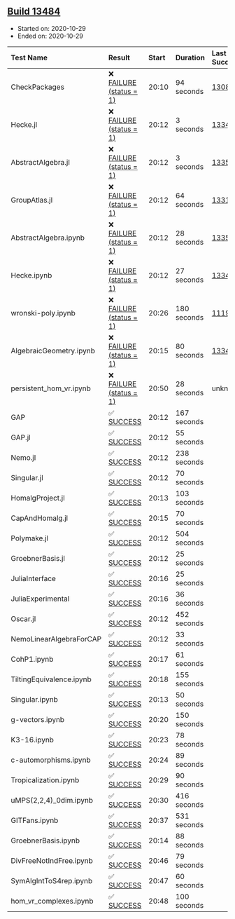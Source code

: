 ## [Build 13484](https://oscarci.mathematik.uni-kl.de/job/oscar/13484/)

* Started on: 2020-10-29
* Ended on: 2020-10-29

| Test Name    | Result | Start | Duration | Last Success | First Failure |
|:-------------|:-------|:------|:---------|:-------------|:--------------|
| CheckPackages | ❌ [FAILURE (status = 1)](https://oscarci.mathematik.uni-kl.de/job/oscar/13484/artifact/logs/build-13484/CheckPackages.log) | 20:10 | 94 seconds | [13085](https://oscarci.mathematik.uni-kl.de/job/oscar/13085/) | [13086](https://oscarci.mathematik.uni-kl.de/job/oscar/13086/) |
| Hecke.jl | ❌ [FAILURE (status = 1)](https://oscarci.mathematik.uni-kl.de/job/oscar/13484/artifact/logs/build-13484/Hecke.jl.log) | 20:12 | 3 seconds | [13341](https://oscarci.mathematik.uni-kl.de/job/oscar/13341/) | [13342](https://oscarci.mathematik.uni-kl.de/job/oscar/13342/) |
| AbstractAlgebra.jl | ❌ [FAILURE (status = 1)](https://oscarci.mathematik.uni-kl.de/job/oscar/13484/artifact/logs/build-13484/AbstractAlgebra.jl.log) | 20:12 | 3 seconds | [13355](https://oscarci.mathematik.uni-kl.de/job/oscar/13355/) | [13356](https://oscarci.mathematik.uni-kl.de/job/oscar/13356/) |
| GroupAtlas.jl | ❌ [FAILURE (status = 1)](https://oscarci.mathematik.uni-kl.de/job/oscar/13484/artifact/logs/build-13484/GroupAtlas.jl.log) | 20:12 | 64 seconds | [13311](https://oscarci.mathematik.uni-kl.de/job/oscar/13311/) | [13312](https://oscarci.mathematik.uni-kl.de/job/oscar/13312/) |
| AbstractAlgebra.ipynb | ❌ [FAILURE (status = 1)](https://oscarci.mathematik.uni-kl.de/job/oscar/13484/artifact/logs/build-13484/AbstractAlgebra.ipynb.log) | 20:12 | 28 seconds | [13355](https://oscarci.mathematik.uni-kl.de/job/oscar/13355/) | [13356](https://oscarci.mathematik.uni-kl.de/job/oscar/13356/) |
| Hecke.ipynb | ❌ [FAILURE (status = 1)](https://oscarci.mathematik.uni-kl.de/job/oscar/13484/artifact/logs/build-13484/Hecke.ipynb.log) | 20:12 | 27 seconds | [13341](https://oscarci.mathematik.uni-kl.de/job/oscar/13341/) | [13342](https://oscarci.mathematik.uni-kl.de/job/oscar/13342/) |
| wronski-poly.ipynb | ❌ [FAILURE (status = 1)](https://oscarci.mathematik.uni-kl.de/job/oscar/13484/artifact/logs/build-13484/wronski-poly.ipynb.log) | 20:26 | 180 seconds | [11192](https://oscarci.mathematik.uni-kl.de/job/oscar/11192/) | [11193](https://oscarci.mathematik.uni-kl.de/job/oscar/11193/) |
| AlgebraicGeometry.ipynb | ❌ [FAILURE (status = 1)](https://oscarci.mathematik.uni-kl.de/job/oscar/13484/artifact/logs/build-13484/AlgebraicGeometry.ipynb.log) | 20:15 | 80 seconds | [13341](https://oscarci.mathematik.uni-kl.de/job/oscar/13341/) | [13342](https://oscarci.mathematik.uni-kl.de/job/oscar/13342/) |
| persistent_hom_vr.ipynb | ❌ [FAILURE (status = 1)](https://oscarci.mathematik.uni-kl.de/job/oscar/13484/artifact/logs/build-13484/persistent_hom_vr.ipynb.log) | 20:50 | 28 seconds | unknown | unknown |
| GAP | ✅ [SUCCESS](https://oscarci.mathematik.uni-kl.de/job/oscar/13484/artifact/logs/build-13484/GAP.log) | 20:12 | 167 seconds |  |  |
| GAP.jl | ✅ [SUCCESS](https://oscarci.mathematik.uni-kl.de/job/oscar/13484/artifact/logs/build-13484/GAP.jl.log) | 20:12 | 55 seconds |  |  |
| Nemo.jl | ✅ [SUCCESS](https://oscarci.mathematik.uni-kl.de/job/oscar/13484/artifact/logs/build-13484/Nemo.jl.log) | 20:12 | 238 seconds |  |  |
| Singular.jl | ✅ [SUCCESS](https://oscarci.mathematik.uni-kl.de/job/oscar/13484/artifact/logs/build-13484/Singular.jl.log) | 20:12 | 70 seconds |  |  |
| HomalgProject.jl | ✅ [SUCCESS](https://oscarci.mathematik.uni-kl.de/job/oscar/13484/artifact/logs/build-13484/HomalgProject.jl.log) | 20:13 | 103 seconds |  |  |
| CapAndHomalg.jl | ✅ [SUCCESS](https://oscarci.mathematik.uni-kl.de/job/oscar/13484/artifact/logs/build-13484/CapAndHomalg.jl.log) | 20:15 | 70 seconds |  |  |
| Polymake.jl | ✅ [SUCCESS](https://oscarci.mathematik.uni-kl.de/job/oscar/13484/artifact/logs/build-13484/Polymake.jl.log) | 20:12 | 504 seconds |  |  |
| GroebnerBasis.jl | ✅ [SUCCESS](https://oscarci.mathematik.uni-kl.de/job/oscar/13484/artifact/logs/build-13484/GroebnerBasis.jl.log) | 20:12 | 25 seconds |  |  |
| JuliaInterface | ✅ [SUCCESS](https://oscarci.mathematik.uni-kl.de/job/oscar/13484/artifact/logs/build-13484/JuliaInterface.log) | 20:16 | 25 seconds |  |  |
| JuliaExperimental | ✅ [SUCCESS](https://oscarci.mathematik.uni-kl.de/job/oscar/13484/artifact/logs/build-13484/JuliaExperimental.log) | 20:16 | 36 seconds |  |  |
| Oscar.jl | ✅ [SUCCESS](https://oscarci.mathematik.uni-kl.de/job/oscar/13484/artifact/logs/build-13484/Oscar.jl.log) | 20:12 | 452 seconds |  |  |
| NemoLinearAlgebraForCAP | ✅ [SUCCESS](https://oscarci.mathematik.uni-kl.de/job/oscar/13484/artifact/logs/build-13484/NemoLinearAlgebraForCAP.log) | 20:12 | 33 seconds |  |  |
| CohP1.ipynb | ✅ [SUCCESS](https://oscarci.mathematik.uni-kl.de/job/oscar/13484/artifact/logs/build-13484/CohP1.ipynb.log) | 20:17 | 61 seconds |  |  |
| TiltingEquivalence.ipynb | ✅ [SUCCESS](https://oscarci.mathematik.uni-kl.de/job/oscar/13484/artifact/logs/build-13484/TiltingEquivalence.ipynb.log) | 20:18 | 155 seconds |  |  |
| Singular.ipynb | ✅ [SUCCESS](https://oscarci.mathematik.uni-kl.de/job/oscar/13484/artifact/logs/build-13484/Singular.ipynb.log) | 20:13 | 50 seconds |  |  |
| g-vectors.ipynb | ✅ [SUCCESS](https://oscarci.mathematik.uni-kl.de/job/oscar/13484/artifact/logs/build-13484/g-vectors.ipynb.log) | 20:20 | 150 seconds |  |  |
| K3-16.ipynb | ✅ [SUCCESS](https://oscarci.mathematik.uni-kl.de/job/oscar/13484/artifact/logs/build-13484/K3-16.ipynb.log) | 20:23 | 78 seconds |  |  |
| c-automorphisms.ipynb | ✅ [SUCCESS](https://oscarci.mathematik.uni-kl.de/job/oscar/13484/artifact/logs/build-13484/c-automorphisms.ipynb.log) | 20:24 | 89 seconds |  |  |
| Tropicalization.ipynb | ✅ [SUCCESS](https://oscarci.mathematik.uni-kl.de/job/oscar/13484/artifact/logs/build-13484/Tropicalization.ipynb.log) | 20:29 | 90 seconds |  |  |
| uMPS(2,2,4)_0dim.ipynb | ✅ [SUCCESS](https://oscarci.mathematik.uni-kl.de/job/oscar/13484/artifact/logs/build-13484/uMPS-2-2-4-_0dim.ipynb.log) | 20:30 | 416 seconds |  |  |
| GITFans.ipynb | ✅ [SUCCESS](https://oscarci.mathematik.uni-kl.de/job/oscar/13484/artifact/logs/build-13484/GITFans.ipynb.log) | 20:37 | 531 seconds |  |  |
| GroebnerBasis.ipynb | ✅ [SUCCESS](https://oscarci.mathematik.uni-kl.de/job/oscar/13484/artifact/logs/build-13484/GroebnerBasis.ipynb.log) | 20:14 | 88 seconds |  |  |
| DivFreeNotIndFree.ipynb | ✅ [SUCCESS](https://oscarci.mathematik.uni-kl.de/job/oscar/13484/artifact/logs/build-13484/DivFreeNotIndFree.ipynb.log) | 20:46 | 79 seconds |  |  |
| SymAlgIntToS4rep.ipynb | ✅ [SUCCESS](https://oscarci.mathematik.uni-kl.de/job/oscar/13484/artifact/logs/build-13484/SymAlgIntToS4rep.ipynb.log) | 20:47 | 60 seconds |  |  |
| hom_vr_complexes.ipynb | ✅ [SUCCESS](https://oscarci.mathematik.uni-kl.de/job/oscar/13484/artifact/logs/build-13484/hom_vr_complexes.ipynb.log) | 20:48 | 100 seconds |  |  |
